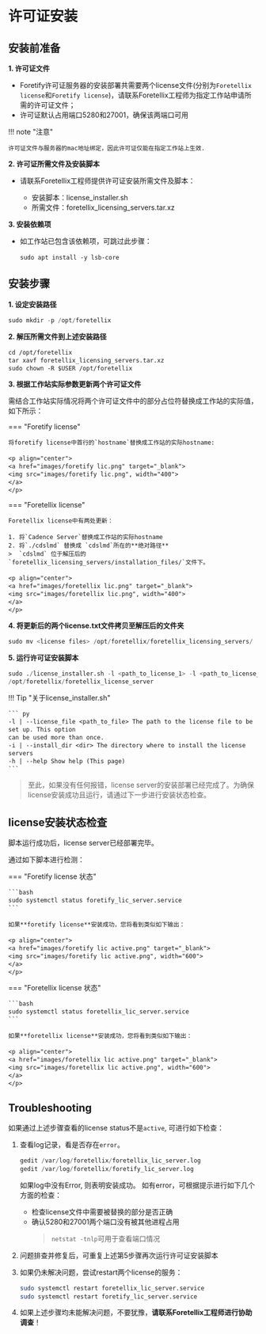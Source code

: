 # 许可证安装

## 安装前准备

**1. 许可证文件**

* Foretify许可证服务器的安装部署共需要两个license文件(分别为`Foretellix license`和`Foretify license`)，请联系Foretellix工程师为指定工作站申请所需的许可证文件；
* 许可证默认占用端口5280和27001，确保该两端口可用


!!! note "注意"

    许可证文件与服务器的mac地址绑定，因此许可证仅能在指定工作站上生效.
        

**2. 许可证所需文件及安装脚本**
   
- 请联系Foretellix工程师提供许可证安装所需文件及脚本：

    * 安装脚本：license_installer.sh
    * 所需文件：foretellix_licensing_servers.tar.xz


**3. 安装依赖项**

- 如工作站已包含该依赖项，可跳过此步骤：
  
    `sudo apt install -y lsb-core`


## 安装步骤

**1. 设定安装路径**

``` py
sudo mkdir -p /opt/foretellix
```  

**2. 解压所需文件到上述安装路径**

``` 
cd /opt/foretellix
tar xavf foretellix_licensing_servers.tar.xz
sudo chown -R $USER /opt/foretellix
```

**3. 根据工作站实际参数更新两个许可证文件**
   
需结合工作站实际情况将两个许可证文件中的部分占位符替换成工作站的实际值，如下所示：

=== "Foretify license"

    将foretify license中首行的`hostname`替换成工作站的实际hostname:

    <p align="center">
    <a href="images/foretify lic.png" target="_blank">
    <img src="images/foretify lic.png", width="400">
    </a>
    </p>

=== "Foretellix license"

    Foretellix license中有两处更新：

    1. 将`Cadence Server`替换成工作站的实际hostname
    2. 将`./cdslmd` 替换成 `cdslmd`所在的**绝对路径**
    >  `cdslmd` 位于解压后的`foretellix_licensing_servers/installation_files/`文件下。
    
    <p align="center">
    <a href="images/foretellix lic.png" target="_blank">
    <img src="images/foretellix lic.png", width="400">
    </a>
    </p>

**4. 将更新后的两个license.txt文件拷贝至解压后的文件夹**
   
``` py
sudo mv <license files> /opt/foretellix/foretellix_licensing_servers/
```  

**5. 运行许可证安装脚本**

``` py
sudo ./license_installer.sh -l <path_to_license_1> -l <path_to_license_2> -i
/opt/foretellix/foretellix_license_server
```  

!!! Tip "关于license_installer.sh"

    ``` py
    -l | --license_file <path_to_file> The path to the license file to be set up. This option
    can be used more than once.
    -i | --install_dir <dir> The directory where to install the license servers
    -h | --help Show help (This page)
    ```

> 至此，如果没有任何报错，license server的安装部署已经完成了。为确保license安装成功且运行，请通过下一步进行安装状态检查。

## license安装状态检查

脚本运行成功后，license server已经部署完毕。

通过如下脚本进行检测：

=== "Foretify license 状态"

    ```bash
    sudo systemctl status foretify_lic_server.service
    ```

    如果**foretify license**安装成功，您将看到类似如下输出：
    
    <p align="center">
    <a href="images/foretify lic active.png" target="_blank">
    <img src="images/foretify lic active.png", width="600">
    </a>
    </p>

=== "Foretellix license 状态"

    ```bash
    sudo systemctl status foretellix_lic_server.service
    ```

    如果**foretellix license**安装成功，您将看到类似如下输出：
    
    <p align="center">
    <a href="images/foretellix lic active.png" target="_blank">
    <img src="images/foretellix lic active.png", width="600">
    </a>
    </p>


## Troubleshooting

如果通过上述步骤查看的license status不是`active`, 可进行如下检查：

1. 查看log记录，看是否存在`error`。

    ```py
    gedit /var/log/foretellix/foretellix_lic_server.log
    gedit /var/log/foretellix/foretify_lic_server.log
    ```
    如果log中没有Error, 则表明安装成功。
    如有error，可根据提示进行如下几个方面的检查：

      * 检查license文件中需要被替换的部分是否正确
      * 确认5280和27001两个端口没有被其他进程占用
        > `netstat -tnlp`可用于查看端口情况

2. 问题排查并修复后，可重复上述第5步骤再次运行许可证安装脚本
   
3. 如果仍未解决问题，尝试restart两个license的服务：
   
    ```bash
    sudo systemctl restart foretellix_lic_server.service
    sudo systemctl restart foretify_lic_server.service
    ```
   
4. 如果上述步骤均未能解决问题，不要犹豫，**请联系Foretellix工程师进行协助调查**！
